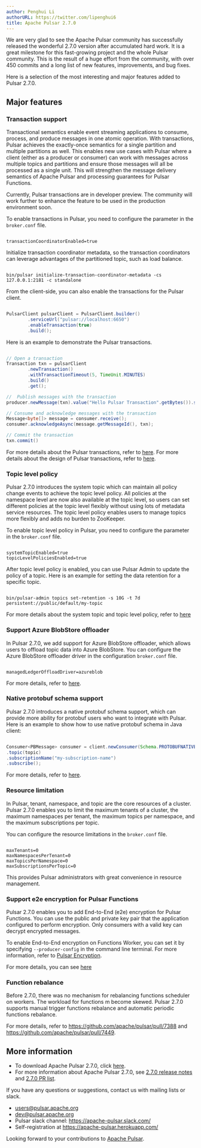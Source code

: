 ```yaml
---
author: Penghui Li
authorURL: https://twitter.com/lipenghui6
title: Apache Pulsar 2.7.0
---
```

We are very glad to see the Apache Pulsar community has successfully released the wonderful 2.7.0 version after accumulated hard work. It is a great milestone for this fast-growing project and the whole Pulsar community. This is the result of a huge effort from the community, with over 450 commits and a long list of new features, improvements, and bug fixes.

Here is a selection of the most interesting and major features added to Pulsar 2.7.0.

<!--truncate-->

## Major features

### Transaction support

Transactional semantics enable event streaming applications to consume, process, and produce messages in one atomic operation. With transactions, Pulsar achieves the exactly-once semantics for a single partition and multiple partitions as well. This enables new use cases with Pulsar where a client (either as a producer or consumer) can work with messages across multiple topics and partitions and ensure those messages will all be processed as a single unit. This will strengthen the message delivery semantics of Apache Pulsar and processing guarantees for Pulsar Functions.

Currently, Pulsar transactions are in developer preview. The community will work further to enhance the feature to be used in the production environment soon.

To enable transactions in Pulsar, you need to configure the parameter in the `broker.conf` file.

```

transactionCoordinatorEnabled=true

```

Initialize transaction coordinator metadata, so the transaction coordinators can leverage advantages of the partitioned topic, such as load balance.

```

bin/pulsar initialize-transaction-coordinator-metadata -cs 127.0.0.1:2181 -c standalone

```

From the client-side, you can also enable the transactions for the Pulsar client.

```java

PulsarClient pulsarClient = PulsarClient.builder()
        .serviceUrl("pulsar://localhost:6650")
        .enableTransaction(true)
        .build();

```

Here is an example to demonstrate the Pulsar transactions.

```java

// Open a transaction
Transaction txn = pulsarClient
        .newTransaction()
        .withTransactionTimeout(5, TimeUnit.MINUTES)
        .build()
        .get();

//  Publish messages with the transaction
producer.newMessage(txn).value("Hello Pulsar Transaction".getBytes()).send();

// Consume and acknowledge messages with the transaction
Message<byte[]> message = consumer.receive();
consumer.acknowledgeAsync(message.getMessageId(), txn);

// Commit the transaction
txn.commit()

```

For more details about the Pulsar transactions, refer to [here](http://pulsar.apache.org/docs/en/transactions/). For more details about the design of Pulsar transactions, refer to [here](https://github.com/apache/pulsar/wiki/PIP-31%3A-Transaction-Support).

### Topic level policy

Pulsar 2.7.0 introduces the system topic which can maintain all policy change events to achieve the topic level policy. All policies at the namespace level are now also available at the topic level, so users can set different policies at the topic level flexibly without using lots of metadata service resources. The topic level policy enables users to manage topics more flexibly and adds no burden to ZooKeeper.

To enable topic level policy in Pulsar, you need to configure the parameter in the `broker.conf` file.

```

systemTopicEnabled=true
topicLevelPoliciesEnabled=true

```

After topic level policy is enabled, you can use Pulsar Admin to update the policy of a topic. Here is an example for setting the data retention for a specific topic.

```

bin/pulsar-admin topics set-retention -s 10G -t 7d persistent://public/default/my-topic

```

For more details about the system topic and topic level policy, refer to [here](https://github.com/apache/pulsar/wiki/PIP-39%3A-Namespace-Change-Events)

### Support Azure BlobStore offloader

In Pulsar 2.7.0, we add support for Azure BlobStore offloader, which allows users to offload topic data into Azure BlobStore. You can configure the Azure BlobStore offloader driver in the configuration `broker.conf` file.

```

managedLedgerOffloadDriver=azureblob

```

For more details, refer to [here](https://github.com/apache/pulsar/pull/8436).

### Native protobuf schema support

Pulsar 2.7.0 introduces a native protobuf schema support, which can provide more ability for protobuf users who want to integrate with Pulsar. Here is an example to show how to use native protobuf schema in Java client:

```java

Consumer<PBMessage> consumer = client.newConsumer(Schema.PROTOBUFNATIVE(PBMessage.class))
.topic(topic)
.subscriptionName("my-subscription-name")
.subscribe();

```

For more details, refer to [here](https://github.com/apache/pulsar/pull/8372).

### Resource limitation

In Pulsar, tenant, namespace, and topic are the core resources of a cluster. Pulsar 2.7.0 enables you to limit the maximum tenants of a cluster, the maximum namespaces per tenant, the maximum topics per namespace, and the maximum subscriptions per topic.

You can configure the resource limitations in the `broker.conf` file.

```

maxTenants=0
maxNamespacesPerTenant=0
maxTopicsPerNamespace=0
maxSubscriptionsPerTopic=0

```

This provides Pulsar administrators with great convenience in resource management.

### Support e2e encryption for Pulsar Functions

Pulsar 2.7.0 enables you to add End-to-End (e2e) encryption for Pulsar Functions. You can use the public and private key pair that the application configured to perform encryption. Only consumers with a valid key can decrypt encrypted messages.

To enable End-to-End encryption on Functions Worker, you can set it by specifying `--producer-config` in the command line terminal. For more information, refer to [Pulsar Encryption](http://pulsar.apache.org/docs/en/security-encryption/).

For more details, you can see [here](https://github.com/apache/pulsar/pull/8432)

### Function rebalance

Before 2.7.0, there was no mechanism for rebalancing functions scheduler on workers. The workload for functions m become skewed. Pulsar 2.7.0 supports manual trigger functions rebalance and automatic periodic functions rebalance.

For more details, refer to https://github.com/apache/pulsar/pull/7388  and https://github.com/apache/pulsar/pull/7449.

## More information

- To download Apache Pulsar 2.7.0, click [here](https://pulsar.apache.org/en/download/).
- For more information about Apache Pulsar 2.7.0, see [2.7.0 release notes](https://pulsar.apache.org/release-notes/#2.7.0) and [2.7.0 PR list](https://github.com/apache/pulsar/pulls?q=milestone%3A2.7.0+-label%3Arelease%2F2.6.2+-label%3Arelease%2F2.6.1+).

If you have any questions or suggestions, contact us with mailing lists or slack.

- [users@pulsar.apache.org](mailto:users@pulsar.apache.org)
- [dev@pulsar.apache.org](mailto:dev@pulsar.apache.org)
- Pulsar slack channel: https://apache-pulsar.slack.com/
- Self-registration at https://apache-pulsar.herokuapp.com/

Looking forward to your contributions to [Apache Pulsar](https://github.com/apache/pulsar).


